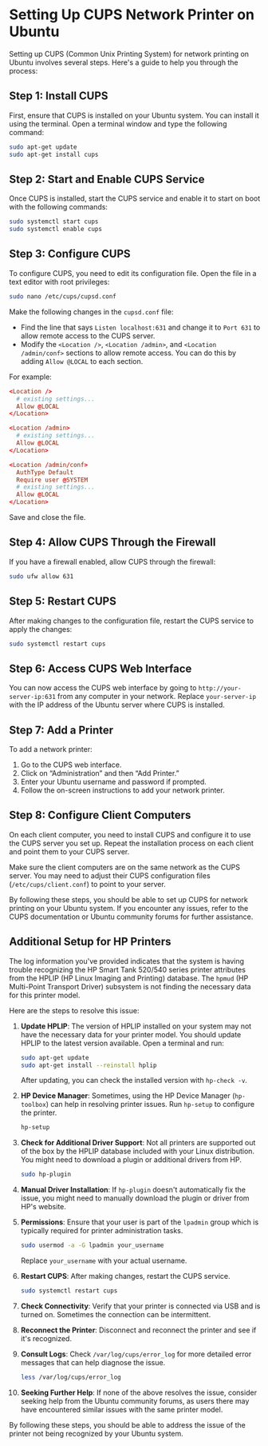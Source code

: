 # Setting Up CUPS Network Printer on Ubuntu

Setting up CUPS (Common Unix Printing System) for network printing on Ubuntu involves several steps. Here's a guide to help you through the process:

## Step 1: Install CUPS
First, ensure that CUPS is installed on your Ubuntu system. You can install it using the terminal. Open a terminal window and type the following command:

```bash
sudo apt-get update
sudo apt-get install cups
```

## Step 2: Start and Enable CUPS Service
Once CUPS is installed, start the CUPS service and enable it to start on boot with the following commands:

```bash
sudo systemctl start cups
sudo systemctl enable cups
```

## Step 3: Configure CUPS
To configure CUPS, you need to edit its configuration file. Open the file in a text editor with root privileges:

```bash
sudo nano /etc/cups/cupsd.conf
```

Make the following changes in the `cupsd.conf` file:

- Find the line that says `Listen localhost:631` and change it to `Port 631` to allow remote access to the CUPS server.
- Modify the `<Location />`, `<Location /admin>`, and `<Location /admin/conf>` sections to allow remote access. You can do this by adding `Allow @LOCAL` to each section.

For example:

```conf
<Location />
  # existing settings...
  Allow @LOCAL
</Location>

<Location /admin>
  # existing settings...
  Allow @LOCAL
</Location>

<Location /admin/conf>
  AuthType Default
  Require user @SYSTEM
  # existing settings...
  Allow @LOCAL
</Location>
```

Save and close the file.

## Step 4: Allow CUPS Through the Firewall
If you have a firewall enabled, allow CUPS through the firewall:

```bash
sudo ufw allow 631
```

## Step 5: Restart CUPS
After making changes to the configuration file, restart the CUPS service to apply the changes:

```bash
sudo systemctl restart cups
```

## Step 6: Access CUPS Web Interface
You can now access the CUPS web interface by going to `http://your-server-ip:631` from any computer in your network. Replace `your-server-ip` with the IP address of the Ubuntu server where CUPS is installed.

## Step 7: Add a Printer
To add a network printer:

1. Go to the CUPS web interface.
2. Click on “Administration” and then “Add Printer.”
3. Enter your Ubuntu username and password if prompted.
4. Follow the on-screen instructions to add your network printer.

## Step 8: Configure Client Computers
On each client computer, you need to install CUPS and configure it to use the CUPS server you set up. Repeat the installation process on each client and point them to your CUPS server.

Make sure the client computers are on the same network as the CUPS server. You may need to adjust their CUPS configuration files (`/etc/cups/client.conf`) to point to your server.

By following these steps, you should be able to set up CUPS for network printing on your Ubuntu system. If you encounter any issues, refer to the CUPS documentation or Ubuntu community forums for further assistance.

## Additional Setup for HP Printers

The log information you've provided indicates that the system is having trouble recognizing the HP Smart Tank 520/540 series printer attributes from the HPLIP (HP Linux Imaging and Printing) database. The `hpmud` (HP Multi-Point Transport Driver) subsystem is not finding the necessary data for this printer model.

Here are the steps to resolve this issue:

1. **Update HPLIP**: The version of HPLIP installed on your system may not have the necessary data for your printer model. You should update HPLIP to the latest version available. Open a terminal and run:

   ```bash
   sudo apt-get update
   sudo apt-get install --reinstall hplip
   ```

   After updating, you can check the installed version with `hp-check -v`.

2. **HP Device Manager**: Sometimes, using the HP Device Manager (`hp-toolbox`) can help in resolving printer issues. Run `hp-setup` to configure the printer.

   ```bash
   hp-setup
   ```

3. **Check for Additional Driver Support**: Not all printers are supported out of the box by the HPLIP database included with your Linux distribution. You might need to download a plugin or additional drivers from HP.

   ```bash
   sudo hp-plugin
   ```

4. **Manual Driver Installation**: If `hp-plugin` doesn't automatically fix the issue, you might need to manually download the plugin or driver from HP's website.

5. **Permissions**: Ensure that your user is part of the `lpadmin` group which is typically required for printer administration tasks.

   ```bash
   sudo usermod -a -G lpadmin your_username
   ```

   Replace `your_username` with your actual username.

6. **Restart CUPS**: After making changes, restart the CUPS service.

   ```bash
   sudo systemctl restart cups
   ```

7. **Check Connectivity**: Verify that your printer is connected via USB and is turned on. Sometimes the connection can be intermittent.

8. **Reconnect the Printer**: Disconnect and reconnect the printer and see if it's recognized.

9. **Consult Logs**: Check `/var/log/cups/error_log` for more detailed error messages that can help diagnose the issue.

   ```bash
   less /var/log/cups/error_log
   ```

10. **Seeking Further Help**: If none of the above resolves the issue, consider seeking help from the Ubuntu community forums, as users there may have encountered similar issues with the same printer model.

By following these steps, you should be able to address the issue of the printer not being recognized by your Ubuntu system.